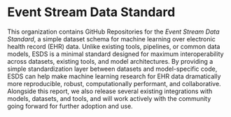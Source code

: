 # Event Stream Data Standard
This organization contains GitHub Repositories for the _Event Stream Data Standard_, a simple dataset schema for machine learning over electronic health record (EHR) data. Unlike existing tools, pipelines, or common data models, ESDS is a minimal standard designed for maximum interoperability across datasets, existing tools, and model architectures. By providing a simple standardization layer between datasets and model-specific code, ESDS can help make machine learning research for EHR data dramatically more reproducible, robust, computationally performant, and collaborative. Alongside this report, we also release several existing integrations with models, datasets, and tools, and will work actively with the community going forward for further adoption and use.

